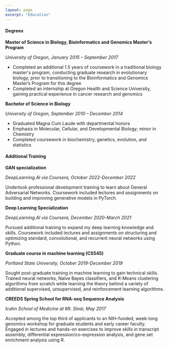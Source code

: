 ```yaml
---
layout: page
excerpt: "Education"
---
```


#### Degrees

**Master of Science in Biology, Bioinformatics and Genomics Master’s Program**

_University of Oregon, January 2015 – September 2017_
-	Completed an additional 1.5 years of coursework in a traditional biology master's program, conducting graduate research in evolutionary biology, prior to transitioning to the Bioinformatics and Genomics Master’s Program for this degree
-	Completed an internship at Oregon Health and Science University, gaining practical experience in cancer research and genomics


**Bachelor of Science in Biology**

_University of Oregon, September 2010 – December 2014_
- Graduated Magna Cum Laude with departmental honors
-	Emphasis in Molecular, Cellular, and Developmental Biology; minor in Chemistry
-	Completed coursework in biochemistry, genetics, evolution, and statistics

#### Additional Training

**GAN specialization**

_DeepLearning.AI via Coursera, October 2022-December 2022_

Undertook professional development training to learn about General Adversarial Networks. Coursework included lectures and assignments on building and improving generative models in PyTorch.

**Deep Learning Specialization**

_DeepLearning.AI via Coursera, December 2020-March 2021_

Pursued additional training to expand my deep learning knowledge and skills. Coursework included lectures and assignments on structuring and optimizing standard, convolutional, and recurrent neural networks using Python.

**Graduate course in machine learning (CS545)**

_Portland State University, October 2019-December 2019_

Sought post-graduate training in machine learning to gain technical skills. Trained neural networks, Naïve Bayes classifiers, and K-Means clustering algorithms from scratch while learning the theory behind a variety of additional supervised, unsupervised, and reinforcement learning algorithms.

**CREEDS Spring School for RNA-seq Sequence Analysis**

_Icahn School of Medicine at Mt. Sinai, May 2017_

Accepted among the top third of applicants to an NIH-funded, week-long genomics workshop for graduate students and early career faculty. Engaged in lectures and hands-on exercises to improve skills in transcript assembly, differential expression/co-expression analysis, and gene set enrichment analysis using R.
